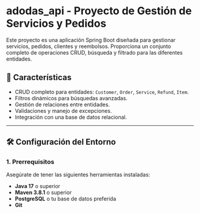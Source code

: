 # adodas_api - Proyecto de Gestión de Servicios y Pedidos

Este proyecto es una aplicación Spring Boot diseñada para gestionar servicios, pedidos, clientes y reembolsos. Proporciona un conjunto completo de operaciones CRUD, búsqueda y filtrado para las diferentes entidades.

## 🚀 Características

- CRUD completo para entidades: `Customer`, `Order`, `Service`, `Refund`, `Item`.
- Filtros dinámicos para búsquedas avanzadas.
- Gestión de relaciones entre entidades.
- Validaciones y manejo de excepciones.
- Integración con una base de datos relacional.

---

## 🛠️ Configuración del Entorno

### 1. **Prerrequisitos**

Asegúrate de tener las siguientes herramientas instaladas:

- **Java 17** o superior
- **Maven 3.8.1** o superior
- **PostgreSQL** o tu base de datos preferida
- **Git**
